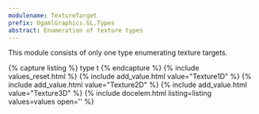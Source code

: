 ```yaml
---
modulename: TextureTarget
prefix: OgamlGraphics.GL.Types
abstract: Enumeration of texture types
---
```


This module consists of only one type enumerating texture targets.

{% capture listing %}
type t
{% endcapture %}
{% include values_reset.html %}
{% include add_value.html value="Texture1D" %}
{% include add_value.html value="Texture2D" %}
{% include add_value.html value="Texture3D" %}
{% include docelem.html listing=listing values=values open='' %}
